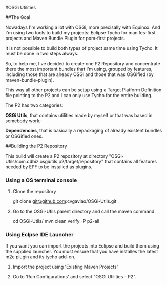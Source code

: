 #OSGi Utilities

##The Goal

Nowadays I'm working a lot with OSGi, more precisally with Equinox. And I'm using two tools to build my projects: Eclipse Tycho for manifes-first projects and Maven Bundle Plugin for pom-first projects. 

It is not possible to build both types of project same time using Tycho. It must be done in two steps always. 

So, to help me, I've decided to create one P2 Repository and concentrate there the most important bundles that I'm using, grouped by features, including those that are already OSGi and those that was OSGified (by maven-bundle-plugin).

This way all other projects can be setup using a Target Platform Definition file pointing to the P2 and I can only use Tycho for the entire building.

The P2 has two categories: 

**OSGi Utils**, that contains utilities made by myself or that was based in somebody work; 

**Dependencies**, that is basically a repackaging of already existent bundles or OSGified ones.


##Building the P2 Repository

This build will create a P2 repository at directory "OSGi-Utils/com.c4biz.osgiutils.p2/target/repository" that contains all features needed by EPF to be installed as plugins.

### Using a OS terminal console

1) Clone the repository

 	git clone git@github.com:cvgaviao/OSGi-Utils.git       

2) Go to the OSGi-Utils parent directory and call the maven command

	cd OSGi-Utils/
	mvn clean verify -P p2-all 

### Using Eclpse IDE Launcher

If you want you can import the projects into Eclipse and build them using the supplied launcher. You must ensure that you have installes the latest m2e plugin and its tycho add-on.

1) Import the project using 'Existing Maven Projects' 

2) Go to 'Run Configurations' and select "OSGi Utilities - P2".


